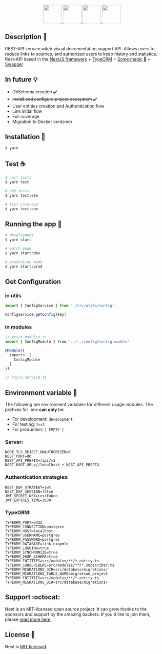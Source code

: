 <p align="center">
	<a target="blank" href="https://nestjs.com/">
		<img height="60" src="https://raw.githubusercontent.com/HELSIS666/link-shortener/master/assets/images/modules/nestjs.png" />
	</a>
	<a target="blank" href="https://typeorm.io/">
		<img height="60" src="https://raw.githubusercontent.com/HELSIS666/link-shortener/master/assets/images/modules/typeorm.png" />
	</a>
	<a target="blank" href="https://www.docker.com/">
		<img height="60" src="https://raw.githubusercontent.com/HELSIS666/link-shortener/master/assets/images/modules/docker.png" />
	</a>
	<a target="blank" href="https://www.openapis.org/">
		<img height="60" src="https://raw.githubusercontent.com/HELSIS666/link-shortener/master/assets/images/modules/openapis.png" />
	</a>
</p>


## Description :book:

REST-API service witch visual documentation support API.
Allows users to reduce links to sources, and authorized users to
keep history and statistics.
Rest-API based in the
[NestJS framewerk](https://github.com/nestjs/nest) +
[TypeORM](https://github.com/typeorm/typeorm) +
[Some magic](https://www.docker.com/) :whale: +
[Swagger](https://github.com/nestjs/swagger)


## In future :bulb:

 - ~~DbSchema creation~~ :heavy_check_mark:
 - ~~Install and configure project ecosystem~~ :heavy_check_mark:
 - User entities creation and Authentication flow
 - Link initial flow
 - Full coverage
 - Migration to Docker container


## Installation :wrench:

```bash
$ yarn 
```


## Test :coffee:

```bash
# unit tests
$ yarn test

# e2e tests
$ yarn test:e2e

# test coverage
$ yarn test:cov
```


## Running the app :rocket:

```bash
# development
$ yarn start

# watch mode
$ yarn start:dev

# production mode
$ yarn start:prod
```
## Get Configuration
### in utils
```typescript
import { ConfigService } from './src/utils/config'

ConfigService.getConfig(key)
```
### in modules
```typescript
// xxx/x.modules.ts
import { ConfigModule } from '../../config/config.module'

@Module({
  imports: [
    ConfigModule
  ]
})

// xxx/x.service.ts

```
## Environment variable :space_invader:

The following are environment variables for different usage modules.
The prefixes for .env **can only** be:
 - For development: `development`
 - For testing: `test`
 - For production: `[ EMPTY ]`

### Server:
	NODE_TLS_REJECT_UNAUTHORIZED=0
	NEST_PORT=80
	NEST_API_PREFIX=/api/v1
	NEST_ROOT_URL=//localhost + NEST_API_PREFIX

### Authentication strategies:
	NEST_DEF_STRATEGY=jwt
	NEST_DEF_SESSION=false
	JWT_SECRET_KEY=testToken
	JWT_EXPIRES_TIME=3600

### TypeORM:
	TYPEORM_PORT=5432
	TYPEORM_CONNECTION=postgres
	TYPEORM_HOST=localhost
	TYPEORM_USERNAME=postgres
	TYPEORM_PASSWORD=postgres
	TYPEORM_DATABASE=link_exapmle
	TYPEORM_LOGGING=true
	TYPEORM_SYNCHRONIZE=true
	TYPEORM_DROP_SCHEMA=true
	TYPEORM_ENTITIES=src/modules/**/*.entity.ts
	TYPEORM_SUBSCRIBERS=src/modules/**/*.subscriber.ts
	TYPEORM_MIGRATIONS_DIR=src/database/migrations/
	TYPEORM_MIGRATIONS_TABLE_NAME=migration_project
	TYPEORM_ENTITIES=src/modules/**/*.entity.ts
	TYPEORM_MIGRATIONS_DIR=src/database/migrations/


## Support :octocat:

Nest is an MIT-licensed open source project. It can grow thanks to the sponsors
and support by the amazing backers.
If you'd like to join them, please [read more here](https://docs.nestjs.com/support).


## License :scroll:

Nest is [MIT licensed](LICENSE).
